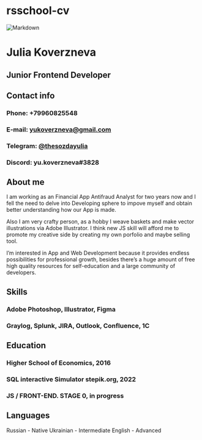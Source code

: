 # rsschool-cv
![Markdown](https://avatars.githubusercontent.com/u/106422712?s=400&u=e7850df135d5590d1b99f005ee7a6a7f16869401&v=4)
# __Julia Koverzneva__
## Junior Frontend Developer
## Contact info
### Phone: +79960825548
### E-mail: yukoverzneva@gmail.com
### Telegram: [@thesozdayulia](t.me/thesozdayulia)
### Discord: yu.koverzneva#3828
## About me
I am working as an Financial App Antifraud Analyst for two years now and I fell the need to delve into Developing sphere to impove myself and obtain better understanding how our App is made. 

Also I am very crafty person, as a hobby I weave baskets and make vector illustrations via Adobe Illustrator. I think new JS skill will afford me to promote my creative side by creating my own porfolio and maybe selling tool.

I’m interested in App and Web Development because it provides endless possibilities for professional growth,
besides there’s a huge amount of free high quality resources for self-education and a large community of developers.
## Skills
### Adobe Photoshop, Illustrator, Figma
### Graylog, Splunk, JIRA, Outlook, Confluence, 1C
## Education
### Higher School of Economics, 2016
### SQL interactive Simulator stepik.org, 2022
### JS / FRONT-END. STAGE 0, in progress
## Languages 
Russian - Native
Ukrainian - Intermediate
English - Advanced
